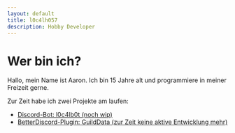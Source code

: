 ```yaml
---
layout: default
title: l0c4lh057
description: Hobby Developer
---
```


# Wer bin ich?
Hallo, mein Name ist Aaron. Ich bin 15 Jahre alt und programmiere in meiner Freizeit gerne.

Zur Zeit habe ich zwei Projekte am laufen:
* [Discord-Bot: l0c4lb0t (noch wip)](./Discord/Bots/l0c4lb0t)
* [BetterDiscord-Plugin: GuildData (zur Zeit keine aktive Entwicklung mehr)](./BetterDiscord/Plugins/GuildData)
